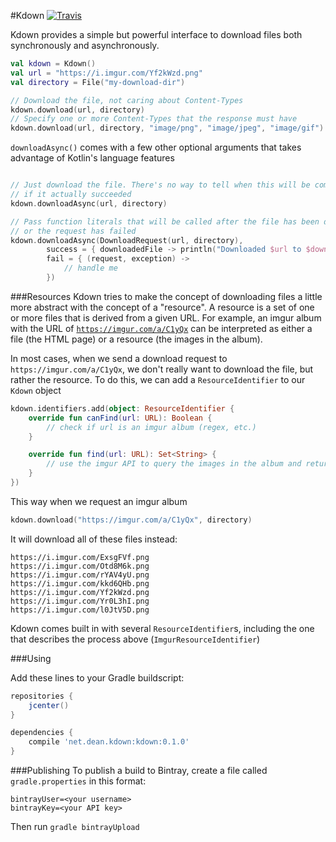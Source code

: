 #Kdown [![Travis](http://img.shields.io/travis/thatJavaNerd/Kdown.svg?style=flat)](https://travis-ci.org/thatJavaNerd/Kdown)

Kdown provides a simple but powerful interface to download files both synchronously and asynchronously.

```kotlin
val kdown = Kdown()
val url = "https://i.imgur.com/Yf2kWzd.png"
val directory = File("my-download-dir")

// Download the file, not caring about Content-Types
kdown.download(url, directory)
// Specify one or more Content-Types that the response must have
kdown.download(url, directory, "image/png", "image/jpeg", "image/gif")
```

`downloadAsync()` comes with a few other optional arguments that takes advantage of Kotlin's language features

```kotlin

// Just download the file. There's no way to tell when this will be completed or
// if it actually succeeded
kdown.downloadAsync(url, directory)

// Pass function literals that will be called after the file has been downloaded
// or the request has failed
kdown.downloadAsync(DownloadRequest(url, directory),
        success = { downloadedFile -> println("Downloaded $url to $downloadedFile") },
        fail = { (request, exception) ->
            // handle me
        })
```

###Resources
Kdown tries to make the concept of downloading files a little more abstract with the concept of a "resource". A resource is a set of one or more files that is derived from a given URL. For example, an imgur album with the URL of [`https://imgur.com/a/C1yQx`](https://imgur.com/a/C1yQx) can be interpreted as either a file (the HTML page) or a resource (the images in the album).

In most cases, when we send a download request to `https://imgur.com/a/C1yQx`, we don't really want to download the file, but rather the resource. To do this, we can add a `ResourceIdentifier` to our `Kdown` object

```kotlin
kdown.identifiers.add(object: ResourceIdentifier {
    override fun canFind(url: URL): Boolean {
        // check if url is an imgur album (regex, etc.)
    }

    override fun find(url: URL): Set<String> {
        // use the imgur API to query the images in the album and return them
    }
})
```

This way when we request an imgur album

```kotlin
kdown.download("https://imgur.com/a/C1yQx", directory)
```

It will download all of these files instead:
```
https://i.imgur.com/ExsgFVf.png
https://i.imgur.com/Otd8M6k.png
https://i.imgur.com/rYAV4yU.png
https://i.imgur.com/kkd6QHb.png
https://i.imgur.com/Yf2kWzd.png
https://i.imgur.com/Yr0L3hI.png
https://i.imgur.com/l0JtV5D.png
```

Kdown comes built in with several `ResourceIdentifier`s, including the one that describes the process above (`ImgurResourceIdentifier`)

###Using

Add these lines to your Gradle buildscript:

```groovy
repositories {
    jcenter()
}

dependencies {
    compile 'net.dean.kdown:kdown:0.1.0'
}
```

###Publishing
To publish a build to Bintray, create a file called `gradle.properties` in this format:

```properties
bintrayUser=<your username>
bintrayKey=<your API key>
```

Then run `gradle bintrayUpload`

